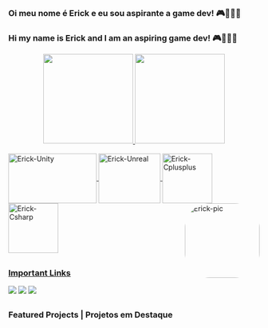 ### Oi meu nome é Erick e eu sou aspirante a game dev! 🎮👨🏼‍💻
### Hi my name is Erick and I am an aspiring game dev! 🎮👨🏼‍💻

<div align="center">
  <a href="https://linktr.ee/erickhasse">
  <img height="180em" src="https://github-readme-stats.vercel.app/api?username=bolo422&show_icons=true&theme=radical&include_all_commits=true&count_private=true"/>
  <img height="180em" src="https://github-readme-stats.vercel.app/api/top-langs/?username=bolo422&layout=compact&langs_count=7&theme=radical"/>
</div>
<div style="display: inline_block"><br>
  <img align="center" alt="Erick-Unity" height="100" width="177" src="https://cdn.discordapp.com/attachments/907689420906446908/936497245979828344/Unity-Logo-White.png">
  <img align="center" alt="Erick-Unreal" height="100" width="124" src="https://cdn.discordapp.com/attachments/907689420906446908/936497725451677776/ue-logo-stacked-unreal-engine-w-677x545-fac11de0943f.png">
  <img align="center" alt="Erick-Cplusplus" height="100" width="100" src="https://cdn.jsdelivr.net/gh/devicons/devicon/icons/cplusplus/cplusplus-original.svg">
  <img align="center" alt="Erick-Csharp" height="100" width="100" src="https://cdn.jsdelivr.net/gh/devicons/devicon/icons/csharp/csharp-original.svg">
  <img align="right" alt="Erick-pic" height="150" style="border-radius:50px;" src="https://cdn.discordapp.com/attachments/907689420906446908/936493245796593694/eu3.png">
</div>
  
  ##
  
  ### Important Links
<div>
  <a href="https://drive.google.com/file/u/1/d/1ZZ7HlUe3w6VOnpRlF6iCZMfOGpFMBOPT/view?usp=sharing" target="_blank"><img src="https://cdn.discordapp.com/attachments/907689420906446908/936505130159865877/curriculo_portugues.png" target="_blank"></a>
  <a href="https://drive.google.com/file/d/1hamK5oXgCevstJmC1QhknaSmgXDNzTAt/view?usp=sharing" target="_blank"><img src="https://cdn.discordapp.com/attachments/907689420906446908/936505670583320576/curriculo_ingles.png" target="_blank"></a>
  <a href="https://erickhasse.itch.io/" target="_blank"><img src="https://cdn.discordapp.com/attachments/907689420906446908/936507833007108196/itchio.png" target="_blank"></a>
</div>
   
  ##
  
  ### Featured Projects | Projetos em Destaque
